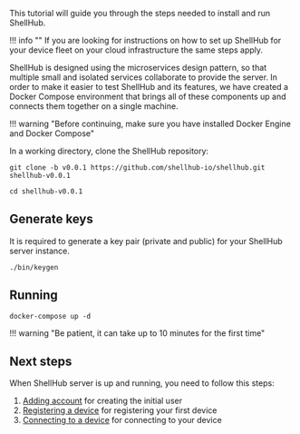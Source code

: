 This tutorial will guide you through the steps needed to install and
run ShellHub.

!!! info ""
    If you are looking for instructions on how to set up ShellHub for
    your device fleet on your cloud infrastructure the same steps apply.

ShellHub is designed using the microservices design pattern, so that multiple small 
and isolated services collaborate to provide the server.
In order to make it easier to test ShellHub and its features, we have created
a Docker Compose environment that brings all of these components up
and connects them together on a single machine.

!!! warning "Before continuing, make sure you have installed Docker Engine and Docker Compose"

In a working directory, clone the ShellHub repository:

```
git clone -b v0.0.1 https://github.com/shellhub-io/shellhub.git shellhub-v0.0.1
```

```
cd shellhub-v0.0.1
```

## Generate keys

It is required to generate a key pair (private and public) for your ShellHub server instance.

```
./bin/keygen
```

## Running

```
docker-compose up -d
```

!!! warning "Be patient, it can take up to 10 minutes for the first time"

## Next steps

When ShellHub server is up and running, you need to follow this steps:

1. [Adding account](guides/adding-account.md) for creating the initial user
2. [Registering a device](guides/registering-device.md) for registering your first device
3. [Connecting to a device](guides/connecting-device.md) for connecting to your device

